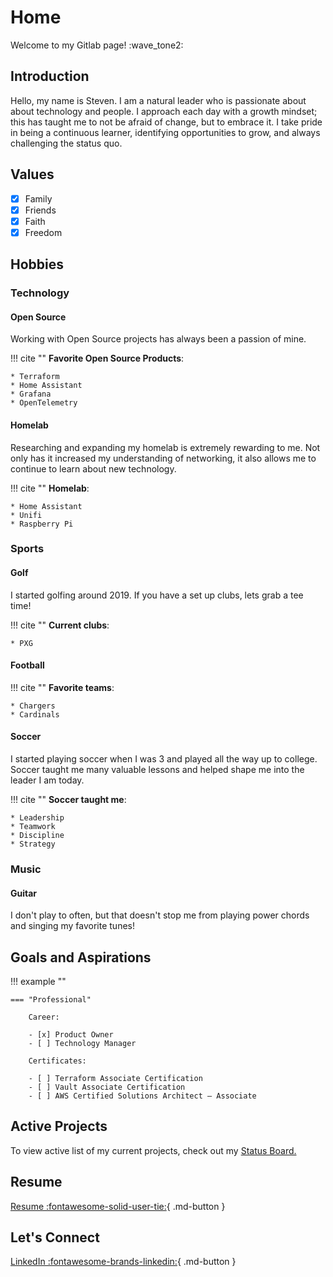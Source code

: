 # Home
Welcome to my Gitlab page! :wave_tone2:

## Introduction
Hello, my name is Steven. I am a natural leader who is passionate about about technology and people. I approach each day with a growth mindset; this has taught me to not be afraid of change, but to embrace it. I take pride in being a continuous learner, identifying opportunities to grow, and always challenging the status quo.

## Values
- [x] Family
- [x] Friends
- [x] Faith
- [x] Freedom

## Hobbies

### Technology
#### Open Source
Working with Open Source projects has always been a passion of mine. 

!!! cite ""
    **Favorite Open Source Products**:

    * Terraform
    * Home Assistant
    * Grafana
    * OpenTelemetry

#### Homelab
Researching and expanding my homelab is extremely rewarding to me. Not only has it increased my understanding of networking, it also allows me to continue to learn about new technology.

!!! cite ""
    **Homelab**:

    * Home Assistant
    * Unifi
    * Raspberry Pi

### Sports
#### Golf
I started golfing around 2019. If you have a set up clubs, lets grab a tee time!

!!! cite ""
    **Current clubs**:

    * PXG

#### Football
!!! cite ""
    **Favorite teams**:

    * Chargers
    * Cardinals

#### Soccer
I started playing soccer when I was 3 and played all the way up to college. Soccer taught me many valuable lessons and helped shape me into the leader I am today.

!!! cite ""
    **Soccer taught me**:

    * Leadership
    * Teamwork
    * Discipline
    * Strategy

### Music
#### Guitar
I don't play to often, but that doesn't stop me from playing power chords and singing my favorite tunes!

## Goals and Aspirations
!!! example ""

    === "Professional"

        Career:

        - [x] Product Owner
        - [ ] Technology Manager

        Certificates:

        - [ ] Terraform Associate Certification
        - [ ] Vault Associate Certification
        - [ ] AWS Certified Solutions Architect – Associate



## Active Projects
 To view active list of my current projects, check out my [Status Board.](https://github.com/users/stevejoluc/projects/2#column-16610887)

## Resume
[Resume :fontawesome-solid-user-tie:](https://registry.jsonresume.org/stevejoluc){ .md-button }

## Let's Connect

[LinkedIn :fontawesome-brands-linkedin:](https://www.linkedin.com/in/steven-lucero/){ .md-button }
